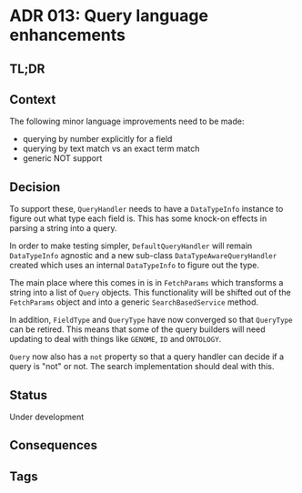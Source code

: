 # ADR 013: Query language enhancements

## TL;DR

## Context
The following minor language improvements need to be made:
* querying by number explicitly for a field
* querying by text match vs an exact term match 
* generic NOT support

## Decision
To support these, `QueryHandler` needs to have a `DataTypeInfo` instance to figure out what type each field is. This has some knock-on effects in parsing a string into a query.

In order to make testing simpler, `DefaultQueryHandler` will remain `DataTypeInfo` agnostic and a new sub-class `DataTypeAwareQueryHandler` created which uses an internal `DataTypeInfo` to figure out the type. 

The main place where this comes in is in `FetchParams` which transforms a string into a list of `Query` objects. This functionality will be shifted out of the `FetchParams` object and into a generic `SearchBasedService` method.

In addition, `FieldType` and `QueryType` have now converged so that `QueryType` can be retired. This means that some of the query builders will need updating to deal with things like `GENOME`, `ID` and `ONTOLOGY`.

`Query` now also has a `not` property so that a query handler can decide if a query is "not" or not. The search implementation should deal with this.

## Status
Under development

## Consequences

## Tags
